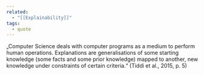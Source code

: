 ```yaml
---
related:
  - "[[Explainability]]"
tags:
  - quote 
---
```

„Computer Science deals with computer programs as a medium to perform human operations. Explanations are generalisations of some starting knowledge (some facts and some prior knowledge) mapped to another, new knowledge under constraints of certain criteria.“ (Tiddi et al., 2015, p. 5)